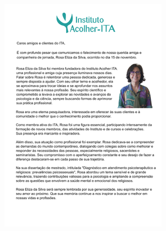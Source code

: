
<div class="z-depth-3" style="width: fit-content; margin: 0 auto">

  ![Rosa](/img/Rosa_02.png)

</div>


